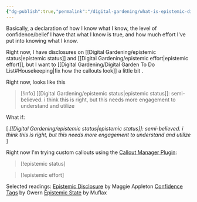 ```yaml
---
{"dg-publish":true,"permalink":"/digital-gardening/what-is-epistemic-disclosure/","created":"2024-07-23T10:50:35.543+08:00","updated":"2024-07-31T18:39:30.002+08:00"}
---
```



Basically, a declaration of how I know what I know, the level of confidence/belief I have that what I know is true, and how much effort I've put into knowing what I know.

Right now, I have disclosures on [[Digital Gardening/epistemic status\|epistemic status]] and [[Digital Gardening/epistemic effort\|epistemic effort]], but I want to [[Digital Gardening/Digital Garden To Do List#Housekeeping\|fix how the callouts look]] a little bit .

Right now, looks like this

>[!info] [[Digital Gardening/epistemic status\|epistemic status]]:
>semi-believed. i think this is right, but this needs more engagement to understand and utilize

What if:

[ *[[Digital Gardening/epistemic status\|epistemic status]]: semi-believed. i think this is right, but this needs more engagement to understand and utilize* ]

Right now I'm trying custom callouts using the [Callout Manager Plugin](https://github.com/eth-p/obsidian-callout-manager):

> [!epistemic status] 

> [!epistemic effort]



Selected readings:
[Epistemic Disclosure](https://maggieappleton.com/epistemic-disclosure) by Maggie Appleton
[Confidence Tags](https://www.gwern.net/) by Gwern
[Epistemic State](https://webcitation.org/6DuYcqyQ3) by Muflax
